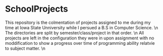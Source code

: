# SchoolProjects
This repository is the colmentation of projects assigned to me during my time at Iowa State Unniversity while I persued a B.S in Computer Science. \n
The directories are split by semester/class/project in that order. \n
All projects are left in the configuration they were in upon assignment with no moddification to show a progress over time of programming ability relatvie to subject matter. \n
